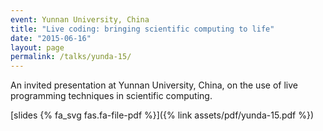 ```yaml
---
event: Yunnan University, China
title: "Live coding: bringing scientific computing to life"
date: "2015-06-16"
layout: page
permalink: /talks/yunda-15/
---
```


An invited presentation at Yunnan University, China, on the use of live
programming techniques in scientific computing.

[slides {% fa_svg fas.fa-file-pdf %}]({% link assets/pdf/yunda-15.pdf %})
